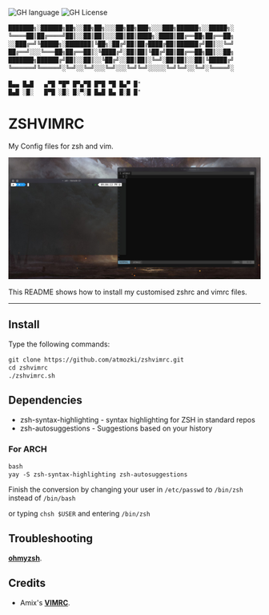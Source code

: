 ![GH language](https://img.shields.io/github/languages/top/atmozki/zshvimrc?style=for-the-badge)
![GH License](https://img.shields.io/github/license/atmozki/zshvimrc?style=for-the-badge)


    ███████╗░██████╗██╗░░██╗██╗░░░██╗██╗███╗░░░███╗██████╗░░█████╗░
    ╚════██║██╔════╝██║░░██║██║░░░██║██║████╗░████║██╔══██╗██╔══██╗
    ░░███╔═╝╚█████╗░███████║╚██╗░██╔╝██║██╔████╔██║██████╔╝██║░░╚═╝
    ██╔══╝░░░╚═══██╗██╔══██║░╚████╔╝░██║██║╚██╔╝██║██╔══██╗██║░░██╗
    ███████╗██████╔╝██║░░██║░░╚██╔╝░░██║██║░╚═╝░██║██║░░██║╚█████╔╝
    ╚══════╝╚═════╝░╚═╝░░╚═╝░░░╚═╝░░░╚═╝╚═╝░░░░░╚═╝╚═╝░░╚═╝░╚════╝░

    █▄▄ █▄█   ▄▀█ ▀█▀ █▀▄▀█ █▀█ ▀█ █▄▀ █"
    █▄█ ░█░   █▀█ ░█░ █░▀░█ █▄█ █▄ █░█ █"

# ZSHVIMRC
My Config files for zsh and vim.


<img src="image.jpg" />



This README shows how to install my customised zshrc and vimrc files.


---
## Install

Type the following commands:

```
git clone https://github.com/atmozki/zshvimrc.git
cd zshvimrc
./zshvimrc.sh
```
<!--
**OR (For Private)**

```
git clone git@github.com:atmozki/zshvimrc.git
cd zshvimrc
./zshvimrc.sh
```
-->

## Dependencies

- zsh-syntax-highlighting - syntax highlighting for ZSH in standard repos
- zsh-autosuggestions - Suggestions based on your history

### For ARCH

```
bash
yay -S zsh-syntax-highlighting zsh-autosuggestions
```
  
Finish the conversion by changing your user in `/etc/passwd` to `/bin/zsh` instead of `/bin/bash`

or typing `chsh $USER` and entering `/bin/zsh`

## Troubleshooting

__[ohmyzsh](https://github.com/ohmyzsh/ohmyzsh)__.


## Credits

- Amix's **[VIMRC](https://github.com/amix/vimrc)**.
